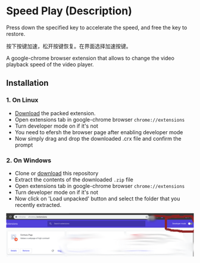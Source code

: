 # Speed Play (Description)
Press down the specified key to accelerate the speed, and free the key to restore.

按下按键加速，松开按键恢复。在界面选择加速按键。

A google-chrome browser extension that allows to change the video playback speed of the video player.

## Installation
### 1. On Linux
- [Download](https://github.com/Ujjwal0501/playSpeed/raw/master/dist/playSpeed.crx) the packed extension.
- Open extensions tab in google-chrome browser `chrome://extensions`
- Turn developer mode on if it's not
- You need to efersh the browser page after enabling developer mode
- Now simply drag and drop the downloaded .crx file and confirm the prompt

### 2. On Windows
- Clone or [download](https://github.com/Ujjwal0501/playSpeed/archive/master.zip) this repository
- Extract the contents of the downloaded `.zip` file
- Open extensions tab in google-chrome browser `chrome://extensions`
- Turn developer mode on if it's not
- Now click on 'Load unpacked' button and select the folder that you recently extracted.


![Developer Mode](dev_mode.png)
